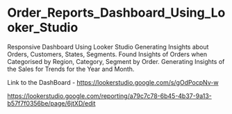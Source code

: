 # Order_Reports_Dashboard_Using_Looker_Studio
Responsive Dashboard Using Looker Studio
Generating Insights about Orders, Customers, States, Segments.
Found Insights of Orders when Categorised by Region, Category, Segment by Order.
Generating Insights of the Sales for Trends for the Year and Month. 

Link to the DashBoard - https://lookerstudio.google.com/s/gOdPocpNv-w

https://lookerstudio.google.com/reporting/a79c7c78-6b45-4b37-9a13-b57f7f0356be/page/6jtXD/edit
